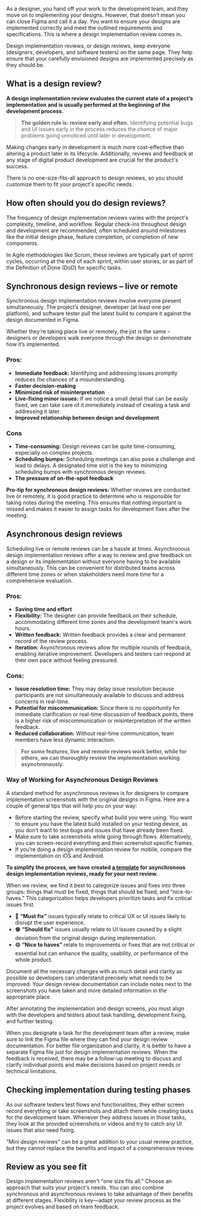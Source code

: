 As a designer, you hand off your work to the development team, and they move on to implementing your designs. However, that doesn’t mean you can close Figma and call it a day. You want to ensure your designs are implemented correctly and meet the outlined requirements and specifications. This is where a design implementation review comes in. 

Design implementation reviews, or design reviews, keep everyone (designers, developers, and software testers) on the same page. They help ensure that your carefully envisioned designs are implemented precisely as they should be.


## What is a design review?

**A design implementation review evaluates the current state of a project’s implementation and is usually performed at the beginning of the development process.**


> **The golden rule is: review early and often.** Identifying potential bugs and UI issues early in the process reduces the chance of major problems going unnoticed until later in development. 

Making changes early in development is much more cost-effective than altering a product later in its lifecycle. Additionally, reviews and feedback at any stage of digital product development are crucial for the product's success.

There is no one-size-fits-all approach to design reviews, so you should customize them to fit your project's specific needs.


## How often should you do design reviews?

The frequency of design implementation reviews varies with the project's complexity, timeline, and workflow. Regular check-ins throughout design and development are recommended, often scheduled around milestones like the initial design phase, feature completion, or completion of new components. 

In Agile methodologies like Scrum, these reviews are typically part of sprint cycles, occurring at the end of each sprint, within user stories, or as part of the Definition of Done (DoD) for specific tasks.


## Synchronous design reviews – live or remote

Synchronous design implementation reviews involve everyone present simultaneously. The project’s designer, developer (at least one per platform), and software tester pull the latest build to compare it against the design documented in Figma. 

Whether they’re taking place live or remotely, the jist is the same – designers or developers walk everyone through the design or demonstrate how it’s implemented. 


### Pros:

* **Immediate feedback:** Identifying and addressing issues promptly reduces the chances of a misunderstanding.
* **Faster decision-making**
* **Minimized risk of misinterpretation**
* **Live-fixing minor issues:** If we notice a small detail that can be easily fixed, we can take care of it immediately instead of creating a task and addressing it later.
* **Improved relationship between design and development**


### Cons

* **Time-consuming:** Design reviews can be quite time-consuming, especially on complex projects.
* **Scheduling bumps:** Scheduling meetings can also pose a challenge and lead to delays. A designated time slot is the key to minimizing scheduling bumps with synchronous design reviews.
* **The pressure of on-the-spot feedback**

**Pro-tip for synchronous design reviews:** Whether reviews are conducted live or remotely, it is good practice to determine who is responsible for taking notes during the meeting. This ensures that nothing important is missed and makes it easier to assign tasks for development fixes after the meeting.


## Asynchronous design reviews

Scheduling live or remote reviews can be a hassle at times. Asynchronous design implementation reviews offer a way to review and give feedback on a design or its implementation without everyone having to be available simultaneously. This can be convenient for distributed teams across different time zones or when stakeholders need more time for a comprehensive evaluation.


### Pros:

* **Saving time and effort**
* **Flexibility:** The designer can provide feedback on their schedule, accommodating different time zones and the development team's work hours.
* **Written feedback:** Written feedback provides a clear and permanent record of the review process. 
* **Iteration:** Asynchronous reviews allow for multiple rounds of feedback, enabling iterative improvement. Developers and testers can respond at their own pace without feeling pressured.


### Cons:

* **Issue resolution time:** They may delay issue resolution because participants are not simultaneously available to discuss and address concerns in real-time.
* **Potential for miscommunication:** Since there is no opportunity for immediate clarification or real-time discussion of feedback points, there is a higher risk of miscommunication or misinterpretation of the written feedback.
* **Reduced collaboration:** Without real-time communication, team members have less dynamic interaction.

> **For some features, live and remote reviews work better, while for others, we can thoroughly review the implementation working asynchronously.**



### Way of Working for Asynchronous Design Reviews

A standard method for asynchronous reviews is for designers to compare implementation screenshots with the original designs in Figma. Here are a couple of general tips that will help you on your way:



* Before starting the review, specify what build you were using. You want to ensure you have the latest build installed on your testing device, as you don’t want to test bugs and issues that have already been fixed. 
* Make sure to take screenshots while going through flows. Alternatively, you can screen-record everything and then screenshot specific frames. 
* If you’re doing a design implementation review for mobile, compare the implementation on iOS and Android.

**To simplify the process, we have created [a template](https://www.figma.com/community/file/989816442007169817/Design-Implementation-review-template) for asynchronous design implementation reviews, ready for your next review.**

When we review, we find it best to categorize issues and fixes into three groups: things that must be fixed, things that should be fixed, and “nice-to-haves.” This categorization helps developers prioritize tasks and fix critical issues first.



* 🔴 **“Must fix”** issues typically relate to critical UX or UI issues likely to disrupt the user experience.
* 🟠 **“Should fix”** issues usually relate to UI issues caused by a slight deviation from the original design during implementation.
* 🟢 **“Nice to haves”** relate to improvements or fixes that are not critical or essential but can enhance the quality, usability, or performance of the whole product.

Document all the necessary changes with as much detail and clarity as possible so developers can understand precisely what needs to be improved. Your design review documentation can include notes next to the screenshots you have taken and more detailed information in the appropriate place.


After annotating the implementation and design screens, you must align with the developers and testers about task handling, development fixing, and further testing. 

When you designate a task for the development team after a review, make sure to link the Figma file where they can find your design review documentation. For better file organization and clarity, it is better to have a separate Figma file just for design implementation reviews. When the feedback is received, there may be a follow-up meeting to discuss and clarify individual points and make decisions based on project needs or technical limitations.


## Checking implementation during testing phases

As our software testers test flows and functionalities, they either screen record everything or take screenshots and attach them while creating tasks for the development team. Whenever they address issues in those tasks, they look at the provided screenshots or videos and try to catch any UI issues that also need fixing.

“Mini design reviews” can be a great addition to your usual review practice, but they cannot replace the benefits and impact of a comprehensive review.


## Review as you see fit

Design implementation reviews aren't "one size fits all." Choose an approach that suits your project's needs. You can also combine synchronous and asynchronous reviews to take advantage of their benefits at different stages. Flexibility is key—adapt your review process as the project evolves and based on team feedback.
